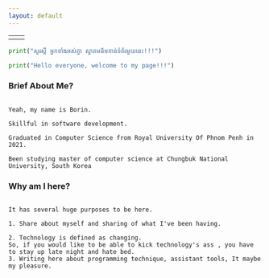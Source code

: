 ```yaml
---
layout: default
---
```


<html>
    <style>
        .outline{
            border: 1px red solid;
        }
    </style>
    <table style="width:70%;">
        <tr>
            <td>
                <div>
                    <script src="https://tryhackme.com/badge/25541"></script>
                </div>
            </td>
            <td>
                <div>
                    <script src="https://www.hackthebox.eu/badge/460748"></script>
                </div>
            </td> 
        </tr>
</table>
   
</html>

[comment]: <> (\* ## [About me]&#40;./aboutme.html&#41;)

```python
print("សួរស្តី អ្នកទាំងអស់គ្នា ស្វាគមន៏មកាន់ទំព័រមួយនេះ!!!")

print("Hello everyone, welcome to my page!!!")
```

### Brief About Me?

```commandline

Yeah, my name is Borin.

Skillful in software development.

Graduated in Computer Science from Royal University Of Phnom Penh in 2021.

Been studying master of computer science at Chungbuk National University, South Korea
```

### Why am I here?

```commandline

It has several huge purposes to be here.

1. Share about myself and sharing of what I've been having.

2. Technology is defined as changing.
So, if you would like to be able to kick technology's ass , you have to stay up late night and hate bed.
3. Writing here about programming technique, assistant tools, It maybe my pleasure.

```
